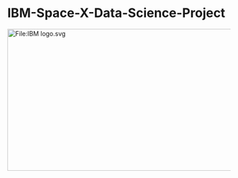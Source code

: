 # IBM-Space-X-Data-Science-Project
<img alt="File:IBM logo.svg" src="https://upload.wikimedia.org/wikipedia/commons/thumb/5/51/IBM_logo.svg/800px-IBM_logo.svg.png" decoding="async" width="800" height="320" srcset="https://upload.wikimedia.org/wikipedia/commons/thumb/5/51/IBM_logo.svg/1200px-IBM_logo.svg.png 1.5x, https://upload.wikimedia.org/wikipedia/commons/thumb/5/51/IBM_logo.svg/1600px-IBM_logo.svg.png 2x" data-file-width="1000" data-file-height="400">
